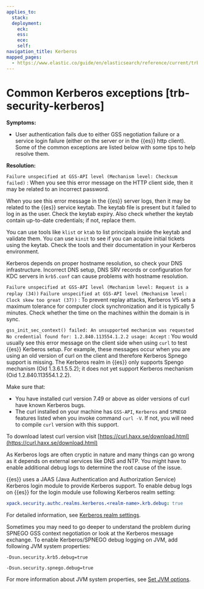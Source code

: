 ```yaml
---
applies_to:
  stack: 
  deployment:
    eck: 
    ess: 
    ece: 
    self: 
navigation_title: Kerberos
mapped_pages:
  - https://www.elastic.co/guide/en/elasticsearch/reference/current/trb-security-kerberos.html
---
```


# Common Kerberos exceptions [trb-security-kerberos]

**Symptoms:**

* User authentication fails due to either GSS negotiation failure or a service login failure (either on the server or in the {{es}} http client). Some of the common exceptions are listed below with some tips to help resolve them.

**Resolution:**

`Failure unspecified at GSS-API level (Mechanism level: Checksum failed)`
:   When you see this error message on the HTTP client side, then it may be related to an incorrect password.

When you see this error message in the {{es}} server logs, then it may be related to the {{es}} service keytab. The keytab file is present but it failed to log in as the user. Check the keytab expiry. Also check whether the keytab contain up-to-date credentials; if not, replace them.

You can use tools like `klist` or `ktab` to list principals inside the keytab and validate them. You can use `kinit` to see if you can acquire initial tickets using the keytab. Check the tools and their documentation in your Kerberos environment.

Kerberos depends on proper hostname resolution, so check your DNS infrastructure. Incorrect DNS setup, DNS SRV records or configuration for KDC servers in `krb5.conf` can cause problems with hostname resolution.


`Failure unspecified at GSS-API level (Mechanism level: Request is a replay (34))`
`Failure unspecified at GSS-API level (Mechanism level: Clock skew too great (37))`
:   To prevent replay attacks, Kerberos V5 sets a maximum tolerance for computer clock synchronization and it is typically 5 minutes. Check whether the time on the machines within the domain is in sync.


`gss_init_sec_context() failed: An unsupported mechanism was requested`
`No credential found for: 1.2.840.113554.1.2.2 usage: Accept`
:   You would usually see this error message on the client side when using `curl` to test {{es}} Kerberos setup. For example, these messages occur when you are using an old version of curl on the client and therefore Kerberos Spnego support is missing. The Kerberos realm in {{es}} only supports Spengo mechanism (Oid 1.3.6.1.5.5.2); it does not yet support Kerberos mechanism (Oid 1.2.840.113554.1.2.2).

Make sure that:

* You have installed curl version 7.49 or above as older versions of curl have known Kerberos bugs.
* The curl installed on your machine has `GSS-API`, `Kerberos` and `SPNEGO` features listed when you invoke command `curl -V`. If not, you will need to compile `curl` version with this support.

To download latest curl version visit [https://curl.haxx.se/download.html](https://curl.haxx.se/download.html)


As Kerberos logs are often cryptic in nature and many things can go wrong as it depends on external services like DNS and NTP. You might have to enable additional debug logs to determine the root cause of the issue.

{{es}} uses a JAAS (Java Authentication and Authorization Service) Kerberos login module to provide Kerberos support. To enable debug logs on {{es}} for the login module use following Kerberos realm setting:

```yaml
xpack.security.authc.realms.kerberos.<realm-name>.krb.debug: true
```

For detailed information, see [Kerberos realm settings](elasticsearch://reference/elasticsearch/configuration-reference/security-settings.md#ref-kerberos-settings).

Sometimes you may need to go deeper to understand the problem during SPNEGO GSS context negotiation or look at the Kerberos message exchange. To enable Kerberos/SPNEGO debug logging on JVM, add following JVM system properties:

`-Dsun.security.krb5.debug=true`

`-Dsun.security.spnego.debug=true`

For more information about JVM system properties, see [Set JVM options](elasticsearch://reference/elasticsearch/jvm-settings.md#set-jvm-options).

